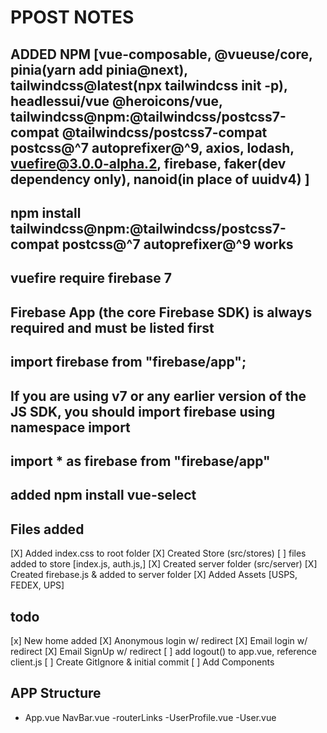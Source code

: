 # PPOST NOTES

## ADDED NPM [vue-composable, @vueuse/core, pinia(yarn add pinia@next), tailwindcss@latest(npx tailwindcss init -p), headlessui/vue @heroicons/vue, tailwindcss@npm:@tailwindcss/postcss7-compat @tailwindcss/postcss7-compat postcss@^7 autoprefixer@^9, axios, lodash, vuefire@3.0.0-alpha.2, firebase, faker(dev dependency only), nanoid(in place of uuidv4) ]

## npm install tailwindcss@npm:@tailwindcss/postcss7-compat postcss@^7 autoprefixer@^9  works

## vuefire require firebase 7

## Firebase App (the core Firebase SDK) is always required and must be listed first

## import firebase from "firebase/app";

## If you are using v7 or any earlier version of the JS SDK, you should import firebase using namespace import

## import * as firebase from "firebase/app"

## added npm install vue-select

## Files added

[X] Added index.css to root folder
[X] Created Store (src/stores)
    [ ] files added to store [index.js, auth.js,]
[X] Created server folder (src/server)
    [X] Created firebase.js & added to server folder
[X] Added Assets [USPS, FEDEX, UPS]

## todo

[x] New home added
[X] Anonymous login w/ redirect
[X] Email login w/ redirect
[X] Email SignUp w/ redirect
[ ] add logout() to app.vue, reference client.js
[ ] Create GitIgnore & initial commit
[ ] Add Components

## APP Structure

- App.vue
    NavBar.vue
        -routerLinks
        -UserProfile.vue
            -User.vue
